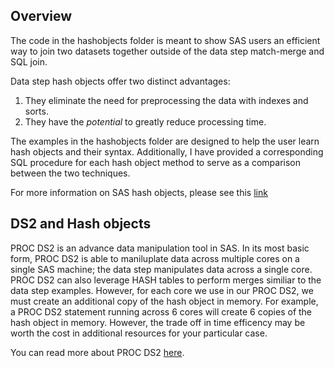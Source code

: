 ## Overview

The code in the hashobjects folder is meant to show SAS users an efficient way to join two datasets together outside of the data step match-merge and SQL join.  
   
Data step hash objects offer two distinct advantages:    
   1) They eliminate the need for preprocessing the data with indexes and sorts.     
   2) They have the <i>potential</i> to greatly reduce processing time.  

The examples in the hashobjects folder are designed to help the user learn hash objects and their syntax.  Additionally, I have provided a corresponding SQL procedure for each hash object method to serve as a comparison between the two techniques.  


For more information on SAS hash objects, please see this <a href='https://support.sas.com/documentation/cdl/en/lecompobjref/69740/HTML/default/viewer.htm#p0ae2of2fa94xmn1bajgqxczla8u.htm'>link</a>

## DS2 and Hash objects
PROC DS2 is an advance data manipulation tool in SAS.  In its most basic form, PROC DS2 is able to maniluplate data across multiple cores on a single SAS machine; the data step manipulates data across a single core.  PROC DS2 can also leverage HASH tables to perform merges similiar to the data step examples.  However, for each core we use in our PROC DS2, we must create an additional copy of the hash object in memory.  For example, a PROC DS2 statement running across 6 cores will create 6 copies of the hash object in memory.  However, the trade off in time efficency may be worth the cost in additional resources for your particular case.  

You can read more about PROC DS2 <a href='https://support.sas.com/documentation/cdl/en/ds2ref/69739/HTML/default/viewer.htm'>here</a>.
